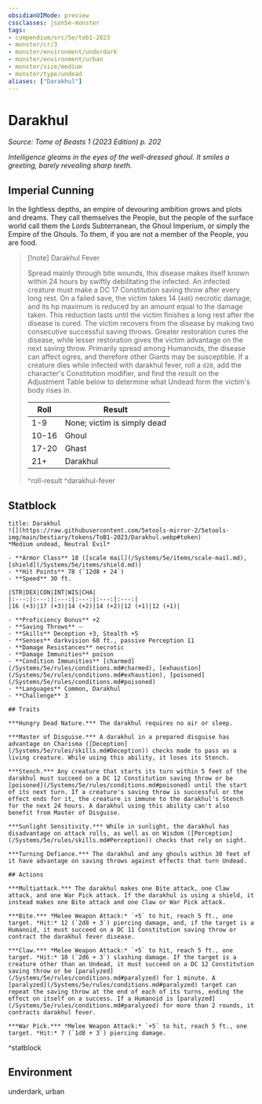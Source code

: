 ```yaml
---
obsidianUIMode: preview
cssclasses: json5e-monster
tags:
- compendium/src/5e/tob1-2023
- monster/cr/3
- monster/environment/underdark
- monster/environment/urban
- monster/size/medium
- monster/type/undead
aliases: ["Darakhul"]
---
```

# Darakhul
*Source: Tome of Beasts 1 (2023 Edition) p. 202*  

*Intelligence gleams in the eyes of the well-dressed ghoul. It smiles a greeting, barely revealing sharp teeth.*

## Imperial Cunning

In the lightless depths, an empire of devouring ambition grows and plots and dreams. They call themselves the People, but the people of the surface world call them the Lords Subterranean, the Ghoul Imperium, or simply the Empire of the Ghouls. To them, if you are not a member of the People, you are food.

> [!note] Darakhul Fever
> 
> Spread mainly through bite wounds, this disease makes itself known within 24 hours by swiftly debilitating the infected. An infected creature must make a DC 17 Constitution saving throw after every long rest. On a failed save, the victim takes 14 (`4d6`) necrotic damage, and its hp maximum is reduced by an amount equal to the damage taken. This reduction lasts until the victim finishes a long rest after the disease is cured. The victim recovers from the disease by making two consecutive successful saving throws. Greater restoration cures the disease, while lesser restoration gives the victim advantage on the next saving throw. Primarily spread among Humanoids, the disease can affect ogres, and therefore other Giants may be susceptible. If a creature dies while infected with darakhul fever, roll a `d20`, add the character's Constitution modifier, and find the result on the Adjustment Table below to determine what Undead form the victim's body rises in.
> 
> | Roll | Result |
> |------|--------|
> | 1-9 | None; victim is simply dead |
> | 10-16 | Ghoul |
> | 17-20 | Ghast |
> | 21+ | Darakhul |
> ^roll-result
^darakhul-fever

## Statblock

```ad-statblock
title: Darakhul
![](https://raw.githubusercontent.com/5etools-mirror-2/5etools-img/main/bestiary/tokens/ToB1-2023/Darakhul.webp#token)
*Medium undead, Neutral Evil*

- **Armor Class** 18 ([scale mail](/Systems/5e/items/scale-mail.md), [shield](/Systems/5e/items/shield.md))
- **Hit Points** 78 (`12d8 + 24`)
- **Speed** 30 ft.

|STR|DEX|CON|INT|WIS|CHA|
|:---:|:---:|:---:|:---:|:---:|:---:|
|16 (+3)|17 (+3)|14 (+2)|14 (+2)|12 (+1)|12 (+1)|

- **Proficiency Bonus** +2
- **Saving Throws** ⏤
- **Skills** Deception +3, Stealth +5
- **Senses** darkvision 60 ft., passive Perception 11
- **Damage Resistances** necrotic
- **Damage Immunities** poison
- **Condition Immunities** [charmed](/Systems/5e/rules/conditions.md#charmed), [exhaustion](/Systems/5e/rules/conditions.md#exhaustion), [poisoned](/Systems/5e/rules/conditions.md#poisoned)
- **Languages** Common, Darakhul
- **Challenge** 3

## Traits

***Hungry Dead Nature.*** The darakhul requires no air or sleep.

***Master of Disguise.*** A darakhul in a prepared disguise has advantage on Charisma ([Deception](/Systems/5e/rules/skills.md#Deception)) checks made to pass as a living creature. While using this ability, it loses its Stench.

***Stench.*** Any creature that starts its turn within 5 feet of the darakhul must succeed on a DC 12 Constitution saving throw or be [poisoned](/Systems/5e/rules/conditions.md#poisoned) until the start of its next turn. If a creature's saving throw is successful or the effect ends for it, the creature is immune to the darakhul's Stench for the next 24 hours. A darakhul using this ability can't also benefit from Master of Disguise.

***Sunlight Sensitivity.*** While in sunlight, the darakhul has disadvantage on attack rolls, as well as on Wisdom ([Perception](/Systems/5e/rules/skills.md#Perception)) checks that rely on sight.

***Turning Defiance.*** The darakhul and any ghouls within 30 feet of it have advantage on saving throws against effects that turn Undead.

## Actions

***Multiattack.*** The darakhul makes one Bite attack, one Claw attack, and one War Pick attack. If the darakhul is using a shield, it instead makes one Bite attack and one Claw or War Pick attack.

***Bite.*** *Melee Weapon Attack:* `+5` to hit, reach 5 ft., one target. *Hit:* 12 (`2d8 + 3`) piercing damage, and, if the target is a Humanoid, it must succeed on a DC 11 Constitution saving throw or contract the darakhul fever disease.

***Claw.*** *Melee Weapon Attack:* `+5` to hit, reach 5 ft., one target. *Hit:* 10 (`2d6 + 3`) slashing damage. If the target is a creature other than an Undead, it must succeed on a DC 12 Constitution saving throw or be [paralyzed](/Systems/5e/rules/conditions.md#paralyzed) for 1 minute. A [paralyzed](/Systems/5e/rules/conditions.md#paralyzed) target can repeat the saving throw at the end of each of its turns, ending the effect on itself on a success. If a Humanoid is [paralyzed](/Systems/5e/rules/conditions.md#paralyzed) for more than 2 rounds, it contracts darakhul fever.

***War Pick.*** *Melee Weapon Attack:* `+5` to hit, reach 5 ft., one target. *Hit:* 7 (`1d8 + 3`) piercing damage.
```
^statblock

## Environment

underdark, urban